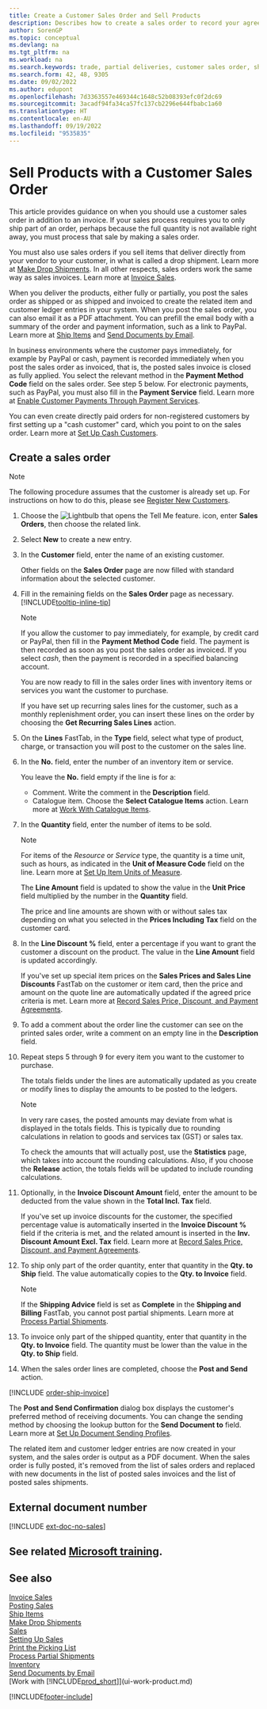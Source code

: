 ```yaml
---
title: Create a Customer Sales Order and Sell Products
description: Describes how to create a sales order to record your agreement with a customer to sell or trade products under specific terms.
author: SorenGP
ms.topic: conceptual
ms.devlang: na
ms.tgt_pltfrm: na
ms.workload: na
ms.search.keywords: trade, partial deliveries, customer sales order, shipping advice, partial shipments,
ms.search.form: 42, 48, 9305
ms.date: 09/02/2022
ms.author: edupont
ms.openlocfilehash: 7d3363557e469344c1648c52b08393efc0f2dc69
ms.sourcegitcommit: 3acadf94fa34ca57fc137cb2296e644fbabc1a60
ms.translationtype: HT
ms.contentlocale: en-AU
ms.lasthandoff: 09/19/2022
ms.locfileid: "9535835"
---
```

# <a name="sell-products-with-a-customer-sales-order"></a>Sell Products with a Customer Sales Order

This article provides guidance on when you should use a customer sales order in addition to an invoice. If your sales process requires you to only ship part of an order, perhaps because the full quantity is not available right away, you must process that sale by making a sales order.

You must also use sales orders if you sell items that deliver directly from your vendor to your customer, in what is called a drop shipment. Learn more at [Make Drop Shipments](sales-how-drop-shipment.md). In all other respects, sales orders work the same way as sales invoices. Learn more at [Invoice Sales](sales-how-invoice-sales.md).

When you deliver the products, either fully or partially, you post the sales order as shipped or as shipped and invoiced to create the related item and customer ledger entries in your system. When you post the sales order, you can also email it as a PDF attachment. You can prefill the email body with a summary of the order and payment information, such as a link to PayPal. Learn more at [Ship Items](warehouse-how-ship-items.md) and [Send Documents by Email](ui-how-send-documents-email.md).

In business environments where the customer pays immediately, for example by PayPal or cash, payment is recorded immediately when you post the sales order as invoiced, that is, the posted sales invoice is closed as fully applied. You select the relevant method in the **Payment Method Code** field on the sales order. See step 5 below. For electronic payments, such as PayPal, you must also fill in the **Payment Service** field. Learn more at [Enable Customer Payments Through Payment Services](sales-how-enable-payment-service-extensions.md).

You can even create directly paid orders for non-registered customers by first setting up a "cash customer" card, which you point to on the sales order. Learn more at [Set Up Cash Customers](finance-how-to-set-up-cash-customers.md).

## <a name="create-a-sales-order"></a>Create a sales order

> [!NOTE]  
> The following procedure assumes that the customer is already set up. For instructions on how to do this, please see [Register New Customers](sales-how-register-new-customers.md).

1. Choose the ![Lightbulb that opens the Tell Me feature.](media/ui-search/search_small.png "Tell me what you want to do") icon, enter **Sales Orders**, then choose the related link.
2. Select **New** to create a new entry.
3. In the **Customer** field, enter the name of an existing customer.

    Other fields on the **Sales Order** page are now filled with standard information about the selected customer.  

4. Fill in the remaining fields on the **Sales Order** page as necessary. [!INCLUDE[tooltip-inline-tip](includes/tooltip-inline-tip_md.md)]

    > [!NOTE]  
    > If you allow the customer to pay immediately, for example, by credit card or PayPal, then fill in the **Payment Method Code** field. The payment is then recorded as soon as you post the sales order as invoiced. If you select *cash*, then the payment is recorded in a specified balancing account.

    You are now ready to fill in the sales order lines with inventory items or services you want the customer to purchase.

    If you have set up recurring sales lines for the customer, such as a monthly replenishment order, you can insert these lines on the order by choosing the **Get Recurring Sales Lines** action.
5. On the **Lines** FastTab, in the **Type** field, select what type of product, charge, or transaction you will post to the customer on the sales line.

6. In the **No.** field, enter the number of an inventory item or service.

    You leave the **No.** field empty if the line is for a:

    * Comment. Write the comment in the **Description** field.
    * Catalogue item. Choose the **Select Catalogue Items** action. Learn more at [Work With Catalogue Items](inventory-how-work-nonstock-items.md).
7. In the **Quantity** field, enter the number of items to be sold.

    > [!NOTE]  
    > For items of the *Resource* or *Service* type, the quantity is a time unit, such as hours, as indicated in the **Unit of Measure Code** field on the line. Learn more at [Set Up Item Units of Measure](inventory-how-setup-units-of-measure.md).

    The **Line Amount** field is updated to show the value in the **Unit Price** field multiplied by the number in the **Quantity** field.

    The price and line amounts are shown with or without sales tax depending on what you selected in the **Prices Including Tax** field on the customer card.
8. In the **Line Discount %** field, enter a percentage if you want to grant the customer a discount on the product. The value in the **Line Amount** field is updated accordingly.

    If you've set up special item prices on the **Sales Prices and Sales Line Discounts** FastTab on the customer or item card, then the price and amount on the quote line are automatically updated if the agreed price criteria is met. Learn more at [Record Sales Price, Discount, and Payment Agreements](sales-how-record-sales-price-discount-payment-agreements.md).
9. To add a comment about the order line the customer can see on the printed sales order, write a comment on an empty line in the **Description** field.  
10. Repeat steps 5 through 9 for every item you want to the customer to purchase.

    The totals fields under the lines are automatically updated as you create or modify lines to display the amounts to be posted to the ledgers.

    > [!NOTE]
    > In very rare cases, the posted amounts may deviate from what is displayed in the totals fields. This is typically due to rounding calculations in relation to goods and services tax (GST) or sales tax.
    >
    > To check the amounts that will actually post, use the **Statistics** page, which takes into account the rounding calculations. Also, if you choose the **Release** action, the totals fields will be updated to include rounding calculations.  

11. Optionally, in the **Invoice Discount Amount** field, enter the amount to be deducted from the value shown in the **Total Incl. Tax** field.

    If you've set up invoice discounts for the customer, the specified percentage value is automatically inserted in the **Invoice Discount %** field if the criteria is met, and the related amount is inserted in the **Inv. Discount Amount Excl. Tax** field. Learn more at [Record Sales Price, Discount, and Payment Agreements](sales-how-record-sales-price-discount-payment-agreements.md).
12. To ship only part of the order quantity, enter that quantity in the **Qty. to Ship** field. The value automatically copies to the **Qty. to Invoice** field.

    > [!NOTE]
    > If the **Shipping Advice** field is set as **Complete** in the **Shipping and Billing** FastTab, you cannot post partial shipments. Learn more at [Process Partial Shipments](sales-how-send-partial-shipments.md).
13. To invoice only part of the shipped quantity, enter that quantity in the **Qty. to Invoice** field. The quantity must be lower than the value in the **Qty. to Ship** field.  
14. When the sales order lines are completed, choose the **Post and Send** action.

[!INCLUDE [order-ship-invoice](includes/order-ship-invoice.md)]

The **Post and Send Confirmation** dialog box displays the customer's preferred method of receiving documents. You can change the sending method by choosing the lookup button for the **Send Document to** field. Learn more at [Set Up Document Sending Profiles](sales-how-setup-document-send-profiles.md).

The related item and customer ledger entries are now created in your system, and the sales order is output as a PDF document. When the sales order is fully posted, it's removed from the list of sales orders and replaced with new documents in the list of posted sales invoices and the list of posted sales shipments.  

## <a name="external-document-number"></a>External document number

[!INCLUDE [ext-doc-no-sales](includes/ext-doc-no-sales.md)]

## <a name="see-related-microsoft-training"></a>See related [Microsoft training](/training/modules/create-sales-documents-dynamics-365-business-central/).

## <a name="see-also"></a>See also

[Invoice Sales](sales-how-invoice-sales.md)  
[Posting Sales](ui-post-sales.md)  
[Ship Items](warehouse-how-ship-items.md)  
[Make Drop Shipments](sales-how-drop-shipment.md)  
[Sales](sales-manage-sales.md)  
[Setting Up Sales](sales-setup-sales.md)  
[Print the Picking List](sales-how-print-picking-list.md)  
[Process Partial Shipments](sales-how-send-partial-shipments.md)  
[Inventory](inventory-manage-inventory.md)  
[Send Documents by Email](ui-how-send-documents-email.md)  
[Work with [!INCLUDE[prod_short](includes/prod_short.md)]](ui-work-product.md)  

[!INCLUDE[footer-include](includes/footer-banner.md)]
